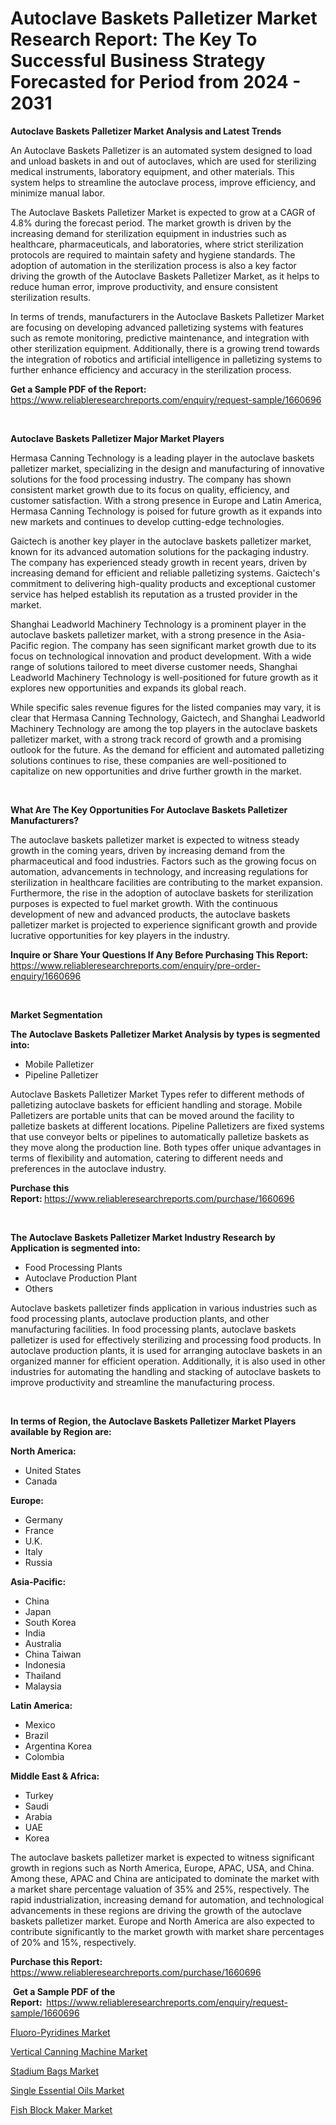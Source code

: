 <p><h1>Autoclave Baskets Palletizer Market Research Report: The Key To Successful Business Strategy Forecasted for Period from 2024 - 2031</h1></p><p><strong>Autoclave Baskets Palletizer Market Analysis and Latest Trends</strong></p>
<p><p>An Autoclave Baskets Palletizer is an automated system designed to load and unload baskets in and out of autoclaves, which are used for sterilizing medical instruments, laboratory equipment, and other materials. This system helps to streamline the autoclave process, improve efficiency, and minimize manual labor.</p><p>The Autoclave Baskets Palletizer Market is expected to grow at a CAGR of 4.8% during the forecast period. The market growth is driven by the increasing demand for sterilization equipment in industries such as healthcare, pharmaceuticals, and laboratories, where strict sterilization protocols are required to maintain safety and hygiene standards. The adoption of automation in the sterilization process is also a key factor driving the growth of the Autoclave Baskets Palletizer Market, as it helps to reduce human error, improve productivity, and ensure consistent sterilization results.</p><p>In terms of trends, manufacturers in the Autoclave Baskets Palletizer Market are focusing on developing advanced palletizing systems with features such as remote monitoring, predictive maintenance, and integration with other sterilization equipment. Additionally, there is a growing trend towards the integration of robotics and artificial intelligence in palletizing systems to further enhance efficiency and accuracy in the sterilization process.</p></p>
<p><strong>Get a Sample PDF of the Report:&nbsp;</strong> <a href="https://www.reliableresearchreports.com/enquiry/request-sample/1660696">https://www.reliableresearchreports.com/enquiry/request-sample/1660696</a></p>
<p>&nbsp;</p>
<p><strong>Autoclave Baskets Palletizer Major Market Players</strong></p>
<p><p>Hermasa Canning Technology is a leading player in the autoclave baskets palletizer market, specializing in the design and manufacturing of innovative solutions for the food processing industry. The company has shown consistent market growth due to its focus on quality, efficiency, and customer satisfaction. With a strong presence in Europe and Latin America, Hermasa Canning Technology is poised for future growth as it expands into new markets and continues to develop cutting-edge technologies.</p><p>Gaictech is another key player in the autoclave baskets palletizer market, known for its advanced automation solutions for the packaging industry. The company has experienced steady growth in recent years, driven by increasing demand for efficient and reliable palletizing systems. Gaictech's commitment to delivering high-quality products and exceptional customer service has helped establish its reputation as a trusted provider in the market.</p><p>Shanghai Leadworld Machinery Technology is a prominent player in the autoclave baskets palletizer market, with a strong presence in the Asia-Pacific region. The company has seen significant market growth due to its focus on technological innovation and product development. With a wide range of solutions tailored to meet diverse customer needs, Shanghai Leadworld Machinery Technology is well-positioned for future growth as it explores new opportunities and expands its global reach.</p><p>While specific sales revenue figures for the listed companies may vary, it is clear that Hermasa Canning Technology, Gaictech, and Shanghai Leadworld Machinery Technology are among the top players in the autoclave baskets palletizer market, with a strong track record of growth and a promising outlook for the future. As the demand for efficient and automated palletizing solutions continues to rise, these companies are well-positioned to capitalize on new opportunities and drive further growth in the market.</p></p>
<p>&nbsp;</p>
<p><strong>What Are The Key Opportunities For Autoclave Baskets Palletizer Manufacturers?</strong></p>
<p><p>The autoclave baskets palletizer market is expected to witness steady growth in the coming years, driven by increasing demand from the pharmaceutical and food industries. Factors such as the growing focus on automation, advancements in technology, and increasing regulations for sterilization in healthcare facilities are contributing to the market expansion. Furthermore, the rise in the adoption of autoclave baskets for sterilization purposes is expected to fuel market growth. With the continuous development of new and advanced products, the autoclave baskets palletizer market is projected to experience significant growth and provide lucrative opportunities for key players in the industry.</p></p>
<p><strong>Inquire or Share Your Questions If Any Before Purchasing This Report:</strong> <a href="https://www.reliableresearchreports.com/enquiry/pre-order-enquiry/1660696">https://www.reliableresearchreports.com/enquiry/pre-order-enquiry/1660696</a></p>
<p>&nbsp;</p>
<p><strong>Market Segmentation</strong></p>
<p><strong>The Autoclave Baskets Palletizer Market Analysis by types is segmented into:</strong></p>
<p><ul><li>Mobile Palletizer</li><li>Pipeline Palletizer</li></ul></p>
<p><p>Autoclave Baskets Palletizer Market Types refer to different methods of palletizing autoclave baskets for efficient handling and storage. Mobile Palletizers are portable units that can be moved around the facility to palletize baskets at different locations. Pipeline Palletizers are fixed systems that use conveyor belts or pipelines to automatically palletize baskets as they move along the production line. Both types offer unique advantages in terms of flexibility and automation, catering to different needs and preferences in the autoclave industry.</p></p>
<p><strong>Purchase this Report:&nbsp;</strong><a href="https://www.reliableresearchreports.com/purchase/1660696">https://www.reliableresearchreports.com/purchase/1660696</a></p>
<p>&nbsp;</p>
<p><strong>The Autoclave Baskets Palletizer Market Industry Research by Application is segmented into:</strong></p>
<p><ul><li>Food Processing Plants</li><li>Autoclave Production Plant</li><li>Others</li></ul></p>
<p><p>Autoclave baskets palletizer finds application in various industries such as food processing plants, autoclave production plants, and other manufacturing facilities. In food processing plants, autoclave baskets palletizer is used for effectively sterilizing and processing food products. In autoclave production plants, it is used for arranging autoclave baskets in an organized manner for efficient operation. Additionally, it is also used in other industries for automating the handling and stacking of autoclave baskets to improve productivity and streamline the manufacturing process.</p></p>
<p>&nbsp;</p>
<p><strong>In terms of Region, the Autoclave Baskets Palletizer Market Players available by Region are:</strong></p>
<p>
    <p> <strong> North America: </strong>
        <ul>
            <li>United States</li>
            <li>Canada</li>
        </ul>
        </p> 
    <p> <strong> Europe: </strong>
        <ul>
            <li>Germany</li>
            <li>France</li>
            <li>U.K.</li>
            <li>Italy</li>
            <li>Russia</li>
        </ul>
        </p> 
    <p> <strong> Asia-Pacific: </strong>
        <ul>
            <li>China</li>
            <li>Japan</li>
            <li>South Korea</li>
            <li>India</li>
            <li>Australia</li>
            <li>China Taiwan</li>
            <li>Indonesia</li>
            <li>Thailand</li>
            <li>Malaysia</li>
        </ul>
        </p> 
    <p> <strong> Latin America: </strong>
        <ul>
            <li>Mexico</li>
            <li>Brazil</li>
            <li>Argentina Korea</li>
            <li>Colombia</li>
        </ul>
        </p> 
    <p> <strong> Middle East & Africa: </strong>
        <ul>
            <li>Turkey</li>
            <li>Saudi</li>
            <li>Arabia</li>
            <li>UAE</li>
            <li>Korea</li>
        </ul>
    </p>
    </p>
<p><p>The autoclave baskets palletizer market is expected to witness significant growth in regions such as North America, Europe, APAC, USA, and China. Among these, APAC and China are anticipated to dominate the market with a market share percentage valuation of 35% and 25%, respectively. The rapid industrialization, increasing demand for automation, and technological advancements in these regions are driving the growth of the autoclave baskets palletizer market. Europe and North America are also expected to contribute significantly to the market growth with market share percentages of 20% and 15%, respectively.</p></p>
<p><strong>Purchase this Report: </strong><a href="https://www.reliableresearchreports.com/purchase/1660696">https://www.reliableresearchreports.com/purchase/1660696</a></p>
<p>&nbsp;<strong>Get a Sample PDF of the Report:&nbsp;&nbsp;</strong><a href="https://www.reliableresearchreports.com/enquiry/request-sample/1660696">https://www.reliableresearchreports.com/enquiry/request-sample/1660696</a></p>
<p><strong></strong></p>
<p><p><a href="https://noble-drawer-34c.notion.site/Fluoro-Pyridines-Market-Research-Report-The-Key-To-Successful-Business-Strategy-Forecasted-for-Peri-5678d4552445451c803c712e515e6b8e">Fluoro-Pyridines Market</a></p><p><a href="https://github.com/shotows/Market-Research-Report-List-1/blob/main/vertical-canning-machine-market.md">Vertical Canning Machine Market</a></p><p><a href="https://view.publitas.com/reportprime-1/stadium-bags-market-size-market-share-and-global-market-analysis-report-2024-2031/">Stadium Bags Market</a></p><p><a href="https://view.publitas.com/reportprime-1/single-essential-oils-market-size-share-trends-analysis-report-by-material-by-type-by-end-user-by-region-and-segment-forecasts-2024-2031/">Single Essential Oils Market</a></p><p><a href="https://github.com/Sinjinluong3e0awx2m195k76/Market-Research-Report-List-1/blob/main/fish-block-maker-market.md">Fish Block Maker Market</a></p></p>